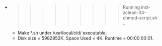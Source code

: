 * >>>>>>>>> Running inst-zclean-04-chmod-script.sh ...
  * Make *.sh under /usr/local/cld/ executable.
  * Disk size = 5982852K. Space Used = 4K. Runtime = 00:00:00:01.

